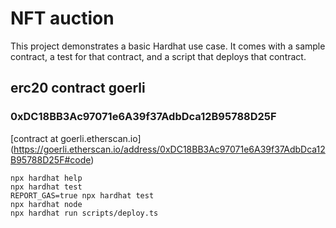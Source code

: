 # NFT auction

This project demonstrates a basic Hardhat use case. It comes with a sample contract, a test for that contract, and a script that deploys that contract.

## erc20 contract goerli
### 0xDC18BB3Ac97071e6A39f37AdbDca12B95788D25F

[contract at goerli.etherscan.io] (https://goerli.etherscan.io/address/0xDC18BB3Ac97071e6A39f37AdbDca12B95788D25F#code)

```shell
npx hardhat help
npx hardhat test
REPORT_GAS=true npx hardhat test
npx hardhat node
npx hardhat run scripts/deploy.ts
```
